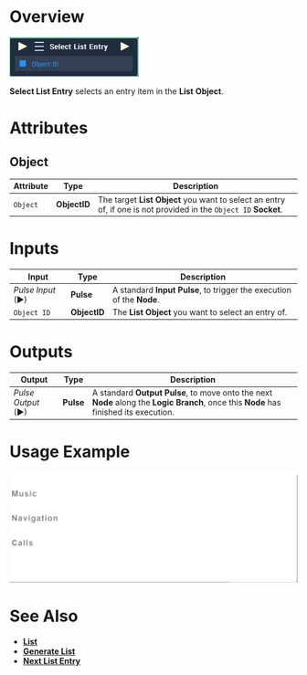 # Overview

![The Select List Entry Node.](../../../.gitbook/assets/toolbox/incari/list/select-list-entry.PNG)

**Select List Entry** selects an entry item in the **List** **Object**.

# Attributes
## Object

|Attribute|Type|Description|
|---|---|---|
|`Object`|**ObjectID**|The target **List** **Object** you want to select an entry of, if one is not provided in the `Object ID` **Socket**.|

# Inputs

|Input|Type|Description|
|---|---|---|
|*Pulse Input* (►)|**Pulse**|A standard **Input Pulse**, to trigger the execution of the **Node**.|
|`Object ID`|**ObjectID**|The **List** **Object** you want to select an entry of.|

# Outputs

|Output|Type|Description|
|---|---|---|
|*Pulse Output* (►)|**Pulse**|A standard **Output Pulse**, to move onto the next **Node** along the **Logic Branch**, once this **Node** has finished its execution.|

# Usage Example
![The Select List Entry Usage.](../../../.gitbook/assets/toolbox/incari/list/select-list-entry.gif)

# See Also
- [**List**](objects/scene-objects/list.md)
- [**Generate List**](generate-list.md)
- [**Next List Entry**](next-list-entry.md)

